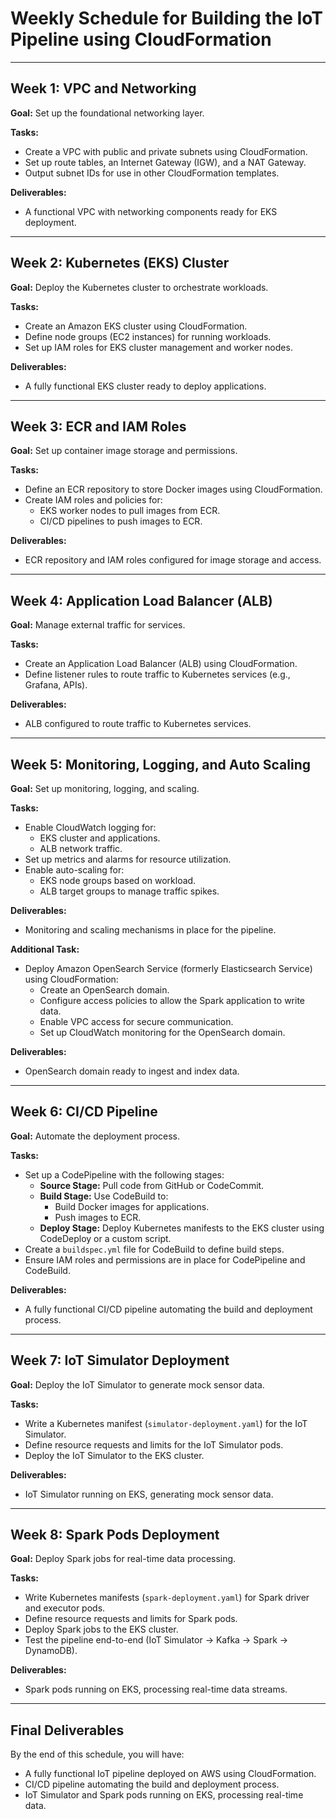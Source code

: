 # Weekly Schedule for Building the IoT Pipeline using CloudFormation

---

## Week 1: VPC and Networking
**Goal:** Set up the foundational networking layer.

**Tasks:**
- Create a VPC with public and private subnets using CloudFormation.
- Set up route tables, an Internet Gateway (IGW), and a NAT Gateway.
- Output subnet IDs for use in other CloudFormation templates.

**Deliverables:**
- A functional VPC with networking components ready for EKS deployment.

---

## Week 2: Kubernetes (EKS) Cluster
**Goal:** Deploy the Kubernetes cluster to orchestrate workloads.

**Tasks:**
- Create an Amazon EKS cluster using CloudFormation.
- Define node groups (EC2 instances) for running workloads.
- Set up IAM roles for EKS cluster management and worker nodes.

**Deliverables:**
- A fully functional EKS cluster ready to deploy applications.

---

## Week 3: ECR and IAM Roles
**Goal:** Set up container image storage and permissions.

**Tasks:**
- Define an ECR repository to store Docker images using CloudFormation.
- Create IAM roles and policies for:
  - EKS worker nodes to pull images from ECR.
  - CI/CD pipelines to push images to ECR.

**Deliverables:**
- ECR repository and IAM roles configured for image storage and access.

---

## Week 4: Application Load Balancer (ALB)
**Goal:** Manage external traffic for services.

**Tasks:**
- Create an Application Load Balancer (ALB) using CloudFormation.
- Define listener rules to route traffic to Kubernetes services (e.g., Grafana, APIs).

**Deliverables:**
- ALB configured to route traffic to Kubernetes services.

---

## Week 5: Monitoring, Logging, and Auto Scaling
**Goal:** Set up monitoring, logging, and scaling.

**Tasks:**
- Enable CloudWatch logging for:
  - EKS cluster and applications.
  - ALB network traffic.
- Set up metrics and alarms for resource utilization.
- Enable auto-scaling for:
  - EKS node groups based on workload.
  - ALB target groups to manage traffic spikes.

**Deliverables:**
- Monitoring and scaling mechanisms in place for the pipeline.

**Additional Task:**
- Deploy Amazon OpenSearch Service (formerly Elasticsearch Service) using CloudFormation:
  - Create an OpenSearch domain.
  - Configure access policies to allow the Spark application to write data.
  - Enable VPC access for secure communication.
  - Set up CloudWatch monitoring for the OpenSearch domain.

**Deliverables:**
- OpenSearch domain ready to ingest and index data.

---

## Week 6: CI/CD Pipeline
**Goal:** Automate the deployment process.

**Tasks:**
- Set up a CodePipeline with the following stages:
  - **Source Stage:** Pull code from GitHub or CodeCommit.
  - **Build Stage:** Use CodeBuild to:
    - Build Docker images for applications.
    - Push images to ECR.
  - **Deploy Stage:** Deploy Kubernetes manifests to the EKS cluster using CodeDeploy or a custom script.
- Create a `buildspec.yml` file for CodeBuild to define build steps.
- Ensure IAM roles and permissions are in place for CodePipeline and CodeBuild.

**Deliverables:**
- A fully functional CI/CD pipeline automating the build and deployment process.

---

## Week 7: IoT Simulator Deployment
**Goal:** Deploy the IoT Simulator to generate mock sensor data.

**Tasks:**
- Write a Kubernetes manifest (`simulator-deployment.yaml`) for the IoT Simulator.
- Define resource requests and limits for the IoT Simulator pods.
- Deploy the IoT Simulator to the EKS cluster.

**Deliverables:**
- IoT Simulator running on EKS, generating mock sensor data.

---

## Week 8: Spark Pods Deployment
**Goal:** Deploy Spark jobs for real-time data processing.

**Tasks:**
- Write Kubernetes manifests (`spark-deployment.yaml`) for Spark driver and executor pods.
- Define resource requests and limits for Spark pods.
- Deploy Spark jobs to the EKS cluster.
- Test the pipeline end-to-end (IoT Simulator → Kafka → Spark → DynamoDB).

**Deliverables:**
- Spark pods running on EKS, processing real-time data streams.

---

## Final Deliverables
By the end of this schedule, you will have:
- A fully functional IoT pipeline deployed on AWS using CloudFormation.
- CI/CD pipeline automating the build and deployment process.
- IoT Simulator and Spark pods running on EKS, processing real-time data.